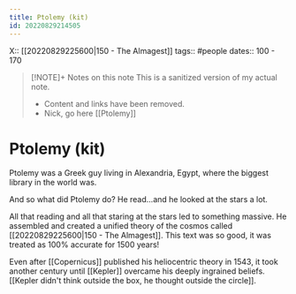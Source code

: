 ```yaml
---
title: Ptolemy (kit)
id: 20220829214505
---
```

X:: [[20220829225600|150 - The Almagest]]
tags:: #people
dates:: 100 - 170

> [!NOTE]+ Notes on this note
> This is a sanitized version of my actual note. 
> - Content and links have been removed.
> - Nick, go here [[Ptolemy]]

# Ptolemy (kit)
Ptolemy was a Greek guy living in Alexandria, Egypt, where the biggest library in the world was. 

And so what did Ptolemy do? He read...and he looked at the stars a lot. 

All that reading and all that staring at the stars led to something massive. He assembled and created a unified theory of the cosmos called [[20220829225600|150 - The Almagest]]. This text was so good, it was treated as 100% accurate for 1500 years!  

Even after [[Copernicus]] published his heliocentric theory in 1543, it took another century until [[Kepler]] overcame his deeply ingrained beliefs. [[Kepler didn't think outside the box, he thought outside the circle]].

